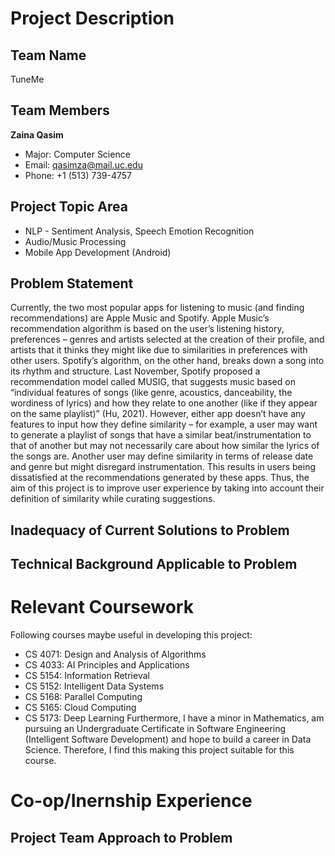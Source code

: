 # Project Description

## Team Name
TuneMe 

## Team Members 
**Zaina Qasim** 
- Major: Computer Science
- Email: qasimza@mail.uc.edu
- Phone: +1 (513) 739-4757

## Project Topic Area
- NLP - Sentiment Analysis, Speech Emotion Recognition 
- Audio/Music Processing 
- Mobile App Development (Android)

## Problem Statement 

Currently, the two most popular apps for listening to music (and finding recommendations) are Apple Music and Spotify. Apple Music’s recommendation algorithm is based on the user’s listening history, preferences – genres and artists selected at the creation of their profile, and artists that it thinks they might like due to similarities in preferences with other users. Spotify’s algorithm, on the other hand, breaks down a song into its rhythm and structure. Last November, Spotify proposed a recommendation model called MUSIG, that suggests music based on “individual features of songs (like genre, acoustics, danceability, the wordiness of lyrics) and how they relate to one another (like if they appear on the same playlist)” (Hu, 2021). However, either app doesn’t have any features to input how they define similarity – for example, a user may want to generate a playlist of songs that have a similar beat/instrumentation to that of another but may not necessarily care about how similar the lyrics of the songs are. Another user may define similarity in terms of release date and genre but might disregard instrumentation. This results in users being dissatisfied at the recommendations generated by these apps. Thus, the aim of this project is to improve user experience by taking into account their definition of similarity while curating suggestions.  

## Inadequacy of Current Solutions to Problem


## Technical Background Applicable to Problem


# Relevant Coursework

Following courses maybe useful in developing this project: 
-	CS 4071: Design and Analysis of Algorithms
-	CS 4033: AI Principles and Applications 
-	CS 5154: Information Retrieval 
-	CS 5152: Intelligent Data Systems
-	CS 5168: Parallel Computing 
-	CS 5165: Cloud Computing
-	CS 5173: Deep Learning
Furthermore, I have a minor in Mathematics, am pursuing an Undergraduate Certificate in Software Engineering (Intelligent Software Development) and hope to build a career in Data Science. Therefore, I find this making this project suitable for this course. 

# Co-op/Inernship Experience 

##  Project Team Approach to Problem